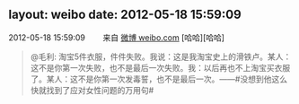 layout: weibo
date: 2012-05-18 15:59:09
---
<meta name="referrer" content="no-referrer" />

2012-05-18 15:59:09  &nbsp;&nbsp;&nbsp;&nbsp;&nbsp;&nbsp; 来自 <a href="http://weibo.com/" rel="nofollow">微博 weibo.com</a>
[哈哈][哈哈]
>  @毛利: 淘宝5件衣服，件件失败。我说：这是我淘宝史上的滑铁卢。某人：这不是你第一次失败，也不是最后一次失败。我：以后再也不上淘宝买衣服了。某人：这不是你第一次发毒誓，也不是最后一次。——#没想到他这么快就找到了应对女性问题的万用句# ​​​
